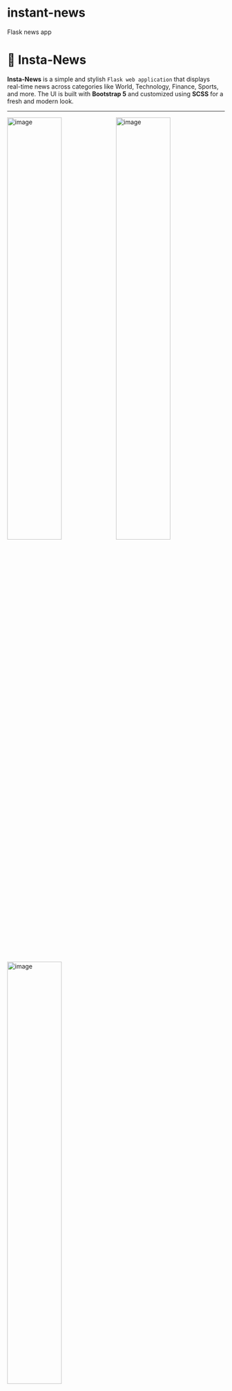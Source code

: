 # instant-news
Flask news app


# 📰 Insta-News

**Insta-News** is a simple and stylish `Flask web application` that displays real-time news across categories like World, Technology, Finance, Sports, and more. The UI is built with **Bootstrap 5** and customized using **SCSS** for a fresh and modern look.

---
<img width="50%" height="50%" alt="image" src="https://github.com/user-attachments/assets/43f4b664-5292-44f0-acd4-73cc3a97a759" /><img width="50%" alt="image" src="https://github.com/user-attachments/assets/cf302412-f4a4-4773-a481-5ae25d8f9ffd" />
<img width="50%" alt="image" src="https://github.com/user-attachments/assets/c7ac5bbc-37f3-43a2-9fe3-374b45faf23d" />


## 🌟 Features

- 🔍 **Keyword Search**: Search for any news topic via the input field.
- 🗂️ **Category Filters**: One-click filtering (World, US, Business, Tech, Sports, etc.).
- 📷 **Image + Summary**: Shows image, title, and description of articles.
- 🎨 **Responsive & Styled**: Bootstrap 5 layout + custom SCSS themes.
- 🧠 **Templating with Jinja2**: Modular template structure with `base.html` inheritance.

---


## Install Requirements
- pip install -r requirements.txt

## 🙌 Contributing
> Feel free to fork this repo, suggest features, or open a pull request. Let's make this news app even better!

## 📄 License
- This project is open-source and available under the MIT License.
